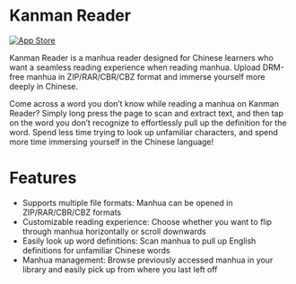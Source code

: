 # Kanman Reader

[![App Store](https://tools.applemediaservices.com/api/badges/download-on-the-app-store/black/en-us?size=250x83&amp;releaseDate=1725494400)](https://apps.apple.com/us/app/kanman-reader/id6670540237?itsct=apps_box_link&itscg=30200)

Kanman Reader is a manhua reader designed for Chinese learners who want a seamless reading experience when reading manhua. Upload DRM-free manhua in ZIP/RAR/CBR/CBZ format and immerse yourself more deeply in Chinese.

Come across a word you don’t know while reading a manhua on Kanman Reader? Simply long press the page to scan and extract text, and then tap on the word you don’t recognize to effortlessly pull up the definition for the word. Spend less time trying to look up unfamiliar characters, and spend more time immersing yourself in the Chinese language!

# Features
- Supports multiple file formats: Manhua can be opened in ZIP/RAR/CBR/CBZ formats
- Customizable reading experience: Choose whether you want to flip through manhua horizontally or scroll downwards
- Easily look up word definitions: Scan manhua to pull up English definitions for unfamiliar Chinese words
- Manhua management: Browse previously accessed manhua in your library and easily pick up from where you last left off
